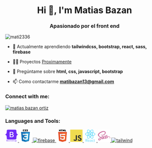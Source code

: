 <h1 align="center">Hi 👋, I'm Matias Bazan</h1>
<h3 align="center">Apasionado por el front end</h3>

<p align="left"> <img src="https://komarev.com/ghpvc/?username=mati2336&label=Profile%20views&color=0e75b6&style=flat" alt="mati2336" /> </p>

- 🌱 Actualmente aprendiendo **tailwindcss, bootstrap, react, sass, firebase**

- 👨‍💻 Proyectos [Proximamente](Proximamente)

- 💬 Pregúntame sobre **html, css, javascript, bootstrap**

- 📫 Como contactarme **matibazan13@gmail.com**

<h3 align="left">Connect with me:</h3>
<p align="left">
<a href="https://linkedin.com/in/matias bazan ortiz" target="blank"><img align="center" src="https://cdn.jsdelivr.net/npm/simple-icons@3.0.1/icons/linkedin.svg" alt="matias bazan ortiz" height="30" width="40" /></a>
</p>

<h3 align="left">Languages and Tools:</h3>
<p align="left"> <a href="https://getbootstrap.com" target="_blank"> <img src="https://raw.githubusercontent.com/devicons/devicon/master/icons/bootstrap/bootstrap-plain-wordmark.svg" alt="bootstrap" width="40" height="40"/> </a> <a href="https://www.w3schools.com/css/" target="_blank"> <img src="https://raw.githubusercontent.com/devicons/devicon/master/icons/css3/css3-original-wordmark.svg" alt="css3" width="40" height="40"/> </a> <a href="https://firebase.google.com/" target="_blank"> <img src="https://www.vectorlogo.zone/logos/firebase/firebase-icon.svg" alt="firebase" width="40" height="40"/> </a> <a href="https://www.w3.org/html/" target="_blank"> <img src="https://raw.githubusercontent.com/devicons/devicon/master/icons/html5/html5-original-wordmark.svg" alt="html5" width="40" height="40"/> </a> <a href="https://developer.mozilla.org/en-US/docs/Web/JavaScript" target="_blank"> <img src="https://raw.githubusercontent.com/devicons/devicon/master/icons/javascript/javascript-original.svg" alt="javascript" width="40" height="40"/> </a> <a href="https://reactjs.org/" target="_blank"> <img src="https://raw.githubusercontent.com/devicons/devicon/master/icons/react/react-original-wordmark.svg" alt="react" width="40" height="40"/> </a> <a href="https://sass-lang.com" target="_blank"> <img src="https://raw.githubusercontent.com/devicons/devicon/master/icons/sass/sass-original.svg" alt="sass" width="40" height="40"/> </a> <a href="https://tailwindcss.com/" target="_blank"> <img src="https://www.vectorlogo.zone/logos/tailwindcss/tailwindcss-icon.svg" alt="tailwind" width="40" height="40"/> </a> </p>
